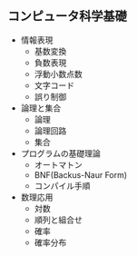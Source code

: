 ## コンピュータ科学基礎

- 情報表現
  - 基数変換
  - 負数表現
  - 浮動小数点数
  - 文字コード
  - 誤り制御
- 論理と集合
  - 論理
  - 論理回路
  - 集合
- プログラムの基礎理論
  - オートマトン
  - BNF(Backus-Naur Form)
  - コンパイル手順
- 数理応用
  - 対数
  - 順列と組合せ
  - 確率
  - 確率分布
